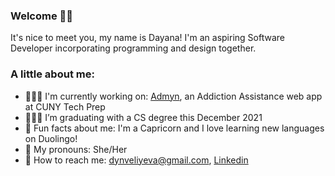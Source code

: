### Welcome 👋🏼
<!--
**dveliyeva/dveliyeva** is a ✨ _special_ ✨ repository because its `README.md` (this file) appears on your GitHub profile.

Here are some ideas to get you started:

- 🔭 I’m currently working on ...
- 🌱 I’m currently learning ...
- 👯 I’m looking to collaborate on ...
- 🤔 I’m looking for help with ...
- 💬 Ask me about ...
- 📫 How to reach me: ...
- 😄 Pronouns: ...
- ⚡ Fun fact: ...
-->

It's nice to meet you, my name is Dayana!
I'm an aspiring Software Developer incorporating programming and design together.

### A little about me:

- 👩🏻‍💻 I'm currently working on: [Admyn](https://github.com/LHwang01/Admyn), an Addiction Assistance web app at CUNY Tech Prep
- 👩🏻‍🎓 I’m graduating with a CS degree this December 2021
- 🧋 Fun facts about me: I'm a Capricorn and I love learning new languages on Duolingo!
- 🌻 My pronouns: She/Her
- 📲 How to reach me: dynveliyeva@gmail.com, [Linkedin](https://www.linkedin.com/in/dveliyeva/)
<!--
### My goals:
- Land my first full-time tech position 🌟
-->
